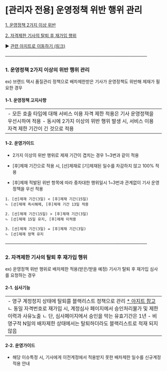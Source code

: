 # [관리자 전용] 운영정책 위반 행위 관리

[1. 운영정책 2가지 이상 위반](#h_01J9JNCTEZ7X7PN1QY99STEFXM)

[2. 자격제한 기사의 탈퇴 후 재가입 행위](#01J9JNGNK34D9SSYQ4ECCE2HH7)

▶ [관련 아지트로 이동하기 (링크)](https://ext.agit.in/g/300021078/wall/404952089#comment_panel_408965663)

──────────────────────────────────────────────

### 1. 운영정책 2가지 이상의 위반 행위 관리

ex) 브랜드 택시 품질관리 정책으로 배차제한받은 기사가 운영정책도 위반해 제재가 필요한 경우

#### **1-1. 운영정책 고지사항**

|  |
| --- |
| - 모든 호출 타입에 대해 서비스 이용 자격 제한 적용은 기사 운영정책을 우선시하여 적용 - 동시에 2가지 이상의 위반 행위 발생 시, 서비스 이용 자격 제한 기간이 긴 것으로 적용 |

#### **1-2. 운영가이드**

- 2가지 이상의 위반 행위로 제재 기간이 겹치는 경우 1~3번과 같이 적용

- [후]제재 기간으로 적용 시, [선]제재로 [기]제재된 일수를 차감하지 않고 100% 적용

- [후]제재 적발된 위반 항목에 따라 중차대한 행위일시 1~3번과 관계없이 기사 운영정책을 우선 적용

```
1. [선]제재 기간(3일) < [후]제재 기간(15일)  
ㄴ [선]제재 즉시해제, [후]제재 기간 13일 적용  
  
2. [선]제재 기간(15일) > [후]제재 기간(3일)  
ㄴ [선]제재 15일 유지, [후]제재 미적용  
  
3. [선]제재 기간(3일) = [후]제재 기간(3일)  
ㄴ [선]제재 정책 유지
```

──────────────────────────────────────────────

### 2. 자격제한 기사의 탈퇴 후 재가입 행위

ex) 운영정책 위반 행위로 배차제한 적용(받은/받을 예정) 기사가 탈퇴 후 재가입 심사를 요청하는 경우

#### **2-1. 심사기능**

|  |
| --- |
| - 영구 계정정지 상태에 탈퇴를 블랙리스트 정책으로 관리 [\* 아지트 참고](https://ext.agit.in/g/300015992/wall/371314530#comment_panel_375615955) ㄴ 동일 자격번호로 재가입 시, 계정심사 페이지에서 승인처리불가 및 제한 이력과 사유노출 ㄴ 단, 심사페이지에서 승인을 막는 유효기간은 1년  - 비영구적 N일의 배차제한 상태에서는 탈퇴하더라도 블랙리스트로 적재 되지 않음 |

#### **2-2. 운영가이드**

- 해당 이슈특정 시, 기사에게 이전계정에서 적용받지 못한 배차제한 일수를 신규계정 적용 안내